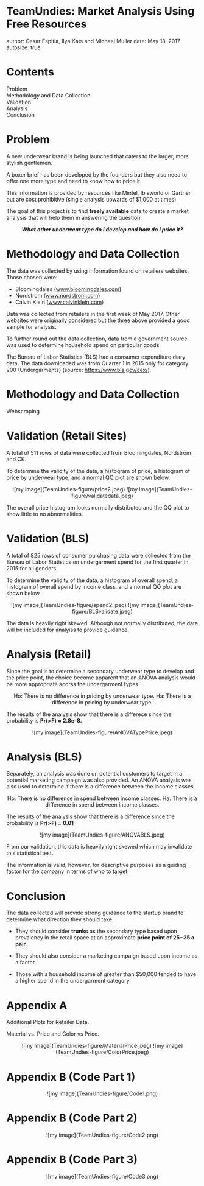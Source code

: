 TeamUndies: Market Analysis Using Free Resources
========================================================
author: Cesar Espitia, Ilya Kats and Michael Muller
date: May 18, 2017
autosize: true

Contents
========================================================

Problem  
Methodology and Data Collection  
Validation  
Analysis  
Conclusion

Problem
========================================================


A new underwear brand is being launched that caters to the larger, more stylish gentlemen.  

A boxer brief has been developed by the founders but they also need to offer one more type and need to know how to price it.  

This information is provided by resources like Mintel, Ibisworld or Gartner but are cost prohibitive (single analysis upwards of $1,000 at times)

The goal of this project is to find <b>freely available</b> data to create a market analysis that will help them in answering the question:  

<center><b><i>What other underwear type do I develop and how do I price it?</i></b></center>

Methodology and Data Collection
========================================================

The data was collected by using information found on retailers websites.  Those chosen were:
- Bloomingdales (www.bloomingdales.com)
- Nordstrom (www.nordstrom.com)
- Calvin Klein (www.calvinklein.com)

Data was collected from retailers in the first week of May 2017. Other websites were originally considered but the three above provided a good sample for analysis.  

To further round out the data collection, data from a government source was used to determine household spend on particular goods.  

The Bureau of Labor Statistics (BLS) had a consumer expenditure diary data. The data downloaded was from Quarter 1 in 2015 only for category 200 (Undergarments) (source: https://www.bls.gov/cex/).  


Methodology and Data Collection
========================================================

Webscraping

Validation (Retail Sites)
========================================================

A total of 511 rows of data were collected from Bloomingdales, Nordstrom and CK.  

To determine the validity of the data, a histogram of price, a histogram of price by underwear type, and a normal QQ plot are shown below.  

<center>![my image](TeamUndies-figure/price2.jpeg)
![my image](TeamUndies-figure/validatedata.jpeg)</center>

The overall price histogram looks normally distributed and the QQ plot to show little to no abnormalities.  

Validation (BLS)
========================================================

A total of 825 rows of consumer purchasing data were collected from the Bureau of Labor Statistics on undergarment spend for the first quarter in 2015 for all genders.  

To determine the validity of the data, a histogram of overall spend, a histogram of overall spend by income class, and a normal QQ plot are shown below.  

<center>![my image](TeamUndies-figure/spend2.jpeg)
![my image](TeamUndies-figure/BLSvalidate.jpeg)</center>

The data is heavily right skewed.  Although not normally distributed, the data will be included for analyiss to provide guidance.  

Analysis (Retail)
========================================================

Since the goal is to determine a secondary underwear type to develop and the price point, the choice become apparent that an ANOVA analysis would be more appropriate acorss the undergarment types.  

<center>Ho: There is no difference in pricing by underwear type.   
Ha: There is a difference in pricing by underwear type.</center>

The results of the analysis show that there is a differece since the probability is <b>Pr(>F) = 2.8e-8.</b>

<center>![my image](TeamUndies-figure/ANOVATypePrice.jpeg)</center>

Analysis (BLS)
========================================================

Separately, an analysis was done on potential customers to target in a potential marketing campaign was also provided.  An ANOVA analysis was also used to determine if there is a difference between the income classes. 

<center>Ho: There is no difference in spend between income classes.  
Ha: There is a difference in spend between income classes.</center>

The results of the analysis show that there is a difference since the probability is <b>Pr(>F) = 0.01</b>

<center>![my image](TeamUndies-figure/ANOVABLS.jpeg)</center>

From our validation, this data is heavily right skewed which may invalidate this statistical test.  

The information is valid, however, for descriptive purposes as a guiding factor for the company in terms of who to target.

Conclusion
========================================================

The data collected will provide strong guidance to the startup brand to determine what direction they should take.

- They should consider <b>trunks</b> as the secondary type based upon prevalency in the retail space at an approximate <b>price point of $25-$35 a pair</b>.

- They should also consider a marketing campaign based upon income as a factor.  

- Those with a household income of greater than $50,000 tended to have a higher spend in the undergarment category.  

Appendix A
========================================================

Additional Plots for Retailer Data.  

Material vs. Price and Color vs Price. 

<center>
![my image](TeamUndies-figure/MaterialPrice.jpeg)
![my image](TeamUndies-figure/ColorPrice.jpeg)
</center>

Appendix B (Code Part 1)
========================================================

<center>
![my image](TeamUndies-figure/Code1.png)
</center>

Appendix B (Code Part 2)
========================================================

<center>
![my image](TeamUndies-figure/Code2.png)
</center>

Appendix B (Code Part 3)
========================================================

<center>
![my image](TeamUndies-figure/Code3.png)
</center>


